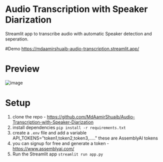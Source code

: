 # Audio Transcription with Speaker Diarization
Streamlit app to transcribe audio with automatic Speaker detection and seperation.

#Demo 
https://mdaamirshuaib-audio-transcription.streamlit.app/

# Preview
![image](https://github.com/MdAamirShuaib/audio-transcription-backend/assets/84447928/804a44d3-1c32-45f0-949b-683340735782)


# Setup
1. clone the repo - https://github.com/MdAamirShuaib/Audio-Transcription-with-Speaker-Diarization
2. install dependencies `pip install -r requirements.txt`
3. create a `.env` file and add a variable API_TOKENS="token1,token2,token3,....." these are AssemblyAI tokens 
4. you can signup for free and generate a token - https://www.assemblyai.com/
5. Run the Streamlit app `streamlit run app.py`
